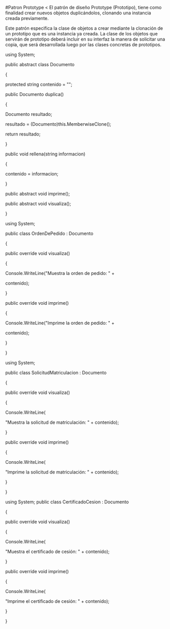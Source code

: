 #Patron Prototype
<
El patrón de diseño Prototype (Prototipo), tiene como finalidad crear nuevos objetos duplicándolos, clonando una instancia creada previamente.

Este patrón especifica la clase de objetos a crear mediante la clonación de un prototipo que es una instancia ya creada. La clase de los objetos que servirán de prototipo deberá incluir en su interfaz la manera de solicitar una copia, que será desarrollada luego por las clases concretas de prototipos.

using System;

public abstract class Documento 

{ 

 protected string contenido = ""; 

 public Documento duplica() 

 { 

 Documento resultado; 

 resultado = (Documento)this.MemberwiseClone(); 

 return resultado; 

 } 

 public void rellena(string informacion) 

 { 

 contenido = informacion; 

 } 

 public abstract void imprime(); 

 public abstract void visualiza(); 

} 

using System; 

public class OrdenDePedido : Documento 

{ 

 public override void visualiza() 

 { 

 Console.WriteLine("Muestra la orden de pedido: " + 

 contenido); 

 } 

 public override void imprime() 

 { 

 Console.WriteLine("Imprime la orden de pedido: " + 

 contenido); 

 } 

} 

using System; 

public class SolicitudMatriculacion : Documento 

{ 

 public override void visualiza() 

 { 

 Console.WriteLine( 

 "Muestra la solicitud de matriculación: " + contenido); 

 } 

 public override void imprime() 

 { 

 Console.WriteLine( 

 "Imprime la solicitud de matriculación: " + contenido); 

 } 

} 

using System;
public class CertificadoCesion : Documento

{ 

 public override void visualiza() 

 { 

 Console.WriteLine( 

 "Muestra el certificado de cesión: " + contenido); 

 } 

 public override void imprime() 

 { 

 Console.WriteLine( 

 "Imprime el certificado de cesión: " + contenido); 

 } 

}
